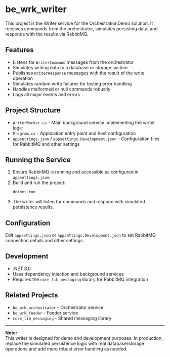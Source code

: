 # be_wrk_writer

This project is the Writer service for the OrchestrationDemo solution. It receives commands from the orchestrator, simulates persisting data, and responds with the results via RabbitMQ.

## Features

- Listens for `WriterCommand` messages from the orchestrator
- Simulates writing data to a database or storage system
- Publishes `WriterResponse` messages with the result of the write operation
- Simulates random write failures for testing error handling
- Handles malformed or null commands robustly
- Logs all major events and errors

## Project Structure

- `WriterWorker.cs` - Main background service implementing the writer logic
- `Program.cs` - Application entry point and host configuration
- `appsettings.json` / `appsettings.Development.json` - Configuration files for RabbitMQ and other settings

## Running the Service

1. Ensure RabbitMQ is running and accessible as configured in `appsettings.json`.
2. Build and run the project:
   ```sh
   dotnet run
   ```
3. The writer will listen for commands and respond with simulated persistence results.

## Configuration

Edit `appsettings.json` or `appsettings.Development.json` to set RabbitMQ connection details and other settings.

## Development

- .NET 8.0
- Uses dependency injection and background services
- Requires the `core_lib_messaging` library for RabbitMQ integration

## Related Projects

- `be_wrk_orchestrator` - Orchestrator service
- `be_wrk_feeder` - Feeder service
- `core_lib_messaging` - Shared messaging library

---

**Note:**  
This writer is designed for demo and development purposes. In production, replace the simulated persistence logic with real database/storage operations and add more robust error handling as needed.